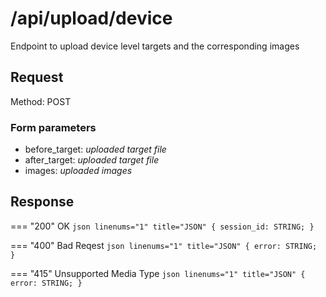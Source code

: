 # /api/upload/device

Endpoint to upload device level targets and the corresponding images

## Request
Method: POST

### Form parameters
- before_target: _uploaded target file_
- after_target: _uploaded target file_
- images: _uploaded images_

## Response

=== "200"
    OK
    ``` json linenums="1" title="JSON"
    {
        session_id: STRING;
    }
    ```

=== "400"
    Bad Reqest
    ``` json linenums="1" title="JSON"
    {
        error: STRING;
    }
    ```

=== "415"
    Unsupported Media Type
    ``` json linenums="1" title="JSON"
    {
        error: STRING;
    }
    ```
